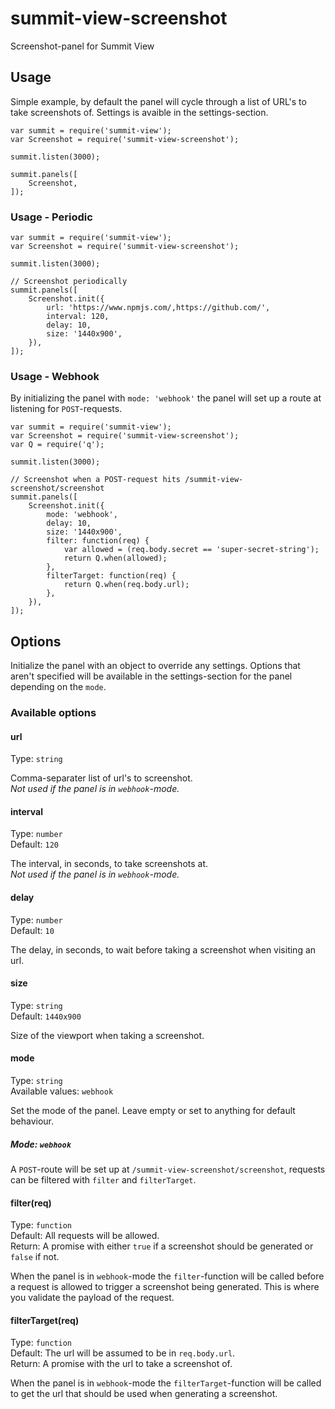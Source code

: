 # summit-view-screenshot
Screenshot-panel for Summit View


## Usage

Simple example, by default the panel will cycle through a list of URL's to take screenshots of. Settings is avaible in the settings-section.  

```
var summit = require('summit-view');
var Screenshot = require('summit-view-screenshot');

summit.listen(3000);

summit.panels([
    Screenshot,
]);
```

### Usage - Periodic
```
var summit = require('summit-view');
var Screenshot = require('summit-view-screenshot');

summit.listen(3000);

// Screenshot periodically
summit.panels([
    Screenshot.init({
        url: 'https://www.npmjs.com/,https://github.com/',
        interval: 120,
        delay: 10,
        size: '1440x900',
    }),
]);
```

### Usage - Webhook
By initializing the panel with `mode: 'webhook'` the panel will set up a route at  listening for `POST`-requests.

```
var summit = require('summit-view');
var Screenshot = require('summit-view-screenshot');
var Q = require('q');

summit.listen(3000);

// Screenshot when a POST-request hits /summit-view-screenshot/screenshot
summit.panels([
    Screenshot.init({
        mode: 'webhook',
        delay: 10,
        size: '1440x900',
        filter: function(req) {
            var allowed = (req.body.secret == 'super-secret-string');
            return Q.when(allowed);
        },
        filterTarget: function(req) {
            return Q.when(req.body.url);
        },
    }),
]);
```

## Options

Initialize the panel with an object to override any settings. Options that aren't specified will be available in the settings-section for the panel depending on the `mode`.

### Available options

#### url
Type: `string`  

Comma-separater list of url's to screenshot.  
*Not used if the panel is in `webhook`-mode.*  

#### interval
Type: `number`  
Default: `120`  

The interval, in seconds, to take screenshots at.  
*Not used if the panel is in `webhook`-mode.*  

#### delay
Type: `number`  
Default: `10`  

The delay, in seconds, to wait before taking a screenshot when visiting an url.  

#### size
Type: `string`  
Default: `1440x900`  

Size of the viewport when taking a screenshot.  

#### mode
Type: `string`  
Available values: `webhook`  

Set the mode of the panel. Leave empty or set to anything for default behaviour.  

##### Mode: `webhook`
A `POST`-route will be set up at `/summit-view-screenshot/screenshot`, requests can be filtered with `filter` and `filterTarget`.

#### filter(req)
Type: `function`  
Default: All requests will be allowed.  
Return: A promise with either `true` if a screenshot should be generated or `false` if not.  

When the panel is in `webhook`-mode the `filter`-function will be called before a request is allowed to trigger a screenshot being generated. This is where you validate the payload of the request.   

#### filterTarget(req)
Type: `function`  
Default: The url will be assumed to be in `req.body.url`.  
Return: A promise with the url to take a screenshot of.  

When the panel is in `webhook`-mode the `filterTarget`-function will be called to get the url that should be used when generating a screenshot.  
